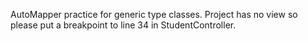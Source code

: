 AutoMapper practice for generic type classes.
Project has no view so please put a breakpoint to line 34 in StudentController.
